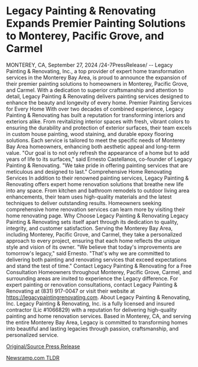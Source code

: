 # Legacy Painting & Renovating Expands Premier Painting Solutions to Monterey, Pacific Grove, and Carmel

MONTEREY, CA, September 27, 2024 /24-7PressRelease/ -- Legacy Painting & Renovating, Inc., a top provider of expert home transformation services in the Monterey Bay Area, is proud to announce the expansion of their premier painting solutions to homeowners in Monterey, Pacific Grove, and Carmel. With a dedication to superior craftsmanship and attention to detail, Legacy Painting & Renovating delivers painting services designed to enhance the beauty and longevity of every home.  Premier Painting Services for Every Home  With over two decades of combined experience, Legacy Painting & Renovating has built a reputation for transforming interiors and exteriors alike. From revitalizing interior spaces with fresh, vibrant colors to ensuring the durability and protection of exterior surfaces, their team excels in custom house painting, wood staining, and durable epoxy flooring solutions. Each service is tailored to meet the specific needs of Monterey Bay Area homeowners, enhancing both aesthetic appeal and long-term value.  "Our goal is to not only refresh the appearance of a home but to add years of life to its surfaces," said Ernesto Castellanos, co-founder of Legacy Painting & Renovating. "We take pride in offering painting services that are meticulous and designed to last."  Comprehensive Home Renovating Services  In addition to their renowned painting services, Legacy Painting & Renovating offers expert home renovation solutions that breathe new life into any space. From kitchen and bathroom remodels to outdoor living area enhancements, their team uses high-quality materials and the latest techniques to deliver outstanding results. Homeowners seeking comprehensive home renovation services can learn more by visiting their home renovating page.  Why Choose Legacy Painting & Renovating  Legacy Painting & Renovating sets itself apart through its dedication to quality, integrity, and customer satisfaction. Serving the Monterey Bay Area, including Monterey, Pacific Grove, and Carmel, they take a personalized approach to every project, ensuring that each home reflects the unique style and vision of its owner.  "We believe that today's improvements are tomorrow's legacy," said Ernesto. "That's why we are committed to delivering both painting and renovating services that exceed expectations and stand the test of time."  Contact Legacy Painting & Renovating for a Free Consultation  Homeowners throughout Monterey, Pacific Grove, Carmel, and surrounding areas are invited to experience the Legacy difference. For expert painting or renovation consultations, contact Legacy Painting & Renovating at (831) 917-0047 or visit their website at https://legacypaintingrenovating.com.  About Legacy Painting & Renovating, Inc.  Legacy Painting & Renovating, Inc. is a fully licensed and insured contractor (Lic #1066829) with a reputation for delivering high-quality painting and home renovation services. Based in Monterey, CA, and serving the entire Monterey Bay Area, Legacy is committed to transforming homes into beautiful and lasting legacies through passion, craftsmanship, and personalized service. 

[Original/Source Press Release](https://www.24-7pressrelease.com/press-release/514736/legacy-painting-renovating-expands-premier-painting-solutions-to-monterey-pacific-grove-and-carmel) 

[Newsramp.com TLDR](https://newsramp.com/None) 